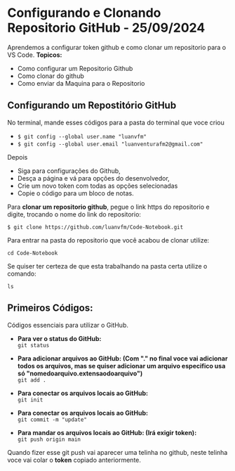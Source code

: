 
# Configurando e Clonando Repositorio GitHub - 25/09/2024
Aprendemos a configurar token github e como clonar um repositorio para o VS Code.
**Topicos:**
- Como configurar um Repositorio Github 
- Como clonar do github
- Como enviar da Maquina para o Repositorio


## Configurando um Repostitório GitHub
No terminal, mande esses códigos para a pasta do terminal que voce criou 

- `$ git config --global user.name "luanvfm"`
- `$ git config --global user.email "luanventurafm2@gmail.com"`

Depois 
- Siga para configurações do Github,   
- Desça a página e vá para opções do desenvolvedor,  
- Crie um novo token com todas as opções selecionadas
- Copie o código para um bloco de notas.

Para **clonar um repositorio github**, pegue o link https do repositorio e digite, trocando o nome do link do repositorio:

`$ git clone https://github.com/luanvfm/Code-Notebook.git`

Para entrar na pasta do repositorio que você acabou de clonar utilize:

`cd Code-Notebook`

Se quiser ter certeza de que esta trabalhando na pasta certa utilize o comando:

`ls`

## Primeiros Códigos:

Códigos essenciais para utilizar o GitHub.
- **Para ver o status do GitHub:**  
    `git status`

- **Para adicionar arquivos ao GitHub: (Com "." no final voce vai adicionar todos os arquivos, mas se quiser adicionar um arquivo especifico usa só "nomedoarquivo.extensaodoarquivo")**  
    `git add .`

- **Para conectar os arquivos locais ao GitHub:**  
    `git init`

- **Para conectar os arquivos locais ao GitHub:**  
    `git commit -m "update"`
- **Para mandar os arquivos locais ao GitHub: (Irá exigir token):**  
    `git push origin main`  

Quando fizer esse git push vai aparecer uma telinha no github, neste telinha voce vai colar o **token** copiado anteriormente.



